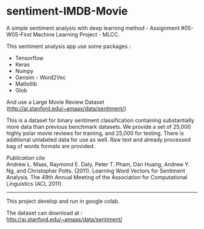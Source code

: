 # sentiment-IMDB-Movie
A simple sentiment analysis with deep learning method - Assignment #05-W05-First Machine Learning Project - MLCC.

This sentiment analysis app use some packages :
<ul>
  <li>Tensorflow</li>
  <li>Keras</li>
  <li>Numpy</li>
  <li>Gensim - Word2Vec</li>
  <li>Matlotlib</li>
  <li>Glob</li>
</ul>

And use a Large Movie Review Dataset (http://ai.stanford.edu/~amaas/data/sentiment/)

This is a dataset for binary sentiment classification containing substantially more data than previous benchmark datasets. We provide a set of 25,000 highly polar movie reviews for training, and 25,000 for testing. 
There is additional unlabeled data for use as well. Raw text and already processed bag of words formats are provided.

*Publication cite*<br/>
Andrew L. Maas, Raymond E. Daly, Peter T. Pham, Dan Huang, Andrew Y. Ng, and Christopher Potts. (2011). Learning Word Vectors for Sentiment Analysis. The 49th Annual Meeting of the Association for Computational Linguistics (ACL 2011).

---
This project develop and run in google colab.

The dataset can download at : http://ai.stanford.edu/~amaas/data/sentiment/
